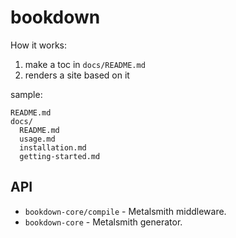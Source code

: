 # bookdown

How it works:

1. make a toc in `docs/README.md`
2. renders a site based on it

sample:

```
README.md
docs/
  README.md
  usage.md
  installation.md
  getting-started.md
```

## API

* `bookdown-core/compile` - Metalsmith middleware.
* `bookdown-core` - Metalsmith generator.

